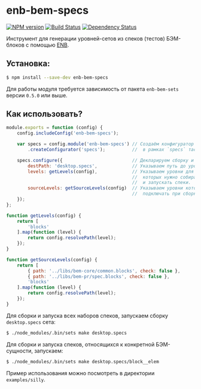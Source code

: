 enb-bem-specs
=============

[![NPM version](https://badge.fury.io/js/enb-bem-specs.svg)](http://badge.fury.io/js/enb-bem-specs) [![Build Status](https://travis-ci.org/enb-bem/enb-bem-specs.svg?branch=master)](https://travis-ci.org/enb-bem/enb-bem-specs) [![Dependency Status](https://david-dm.org/enb-bem/enb-bem-specs.svg)](https://david-dm.org/andrewblond/enb-bem-specs)

Инструмент для генерации уровней-сетов из спеков (тестов) БЭМ-блоков с помощью [ENB](http://enb-make.info/).

Установка:
----------

```sh
$ npm install --save-dev enb-bem-specs
```

Для работы модуля требуется зависимость от пакета `enb-bem-sets` версии `0.5.0` или выше.

Как использовать?
-----------------

```js
module.exports = function (config) {
    config.includeConfig('enb-bem-specs');

    var specs = config.module('enb-bem-specs') // Создаём конфигуратор сетов
        .createConfigurator('specs');          //  в рамках `specs` таска.

    specs.configure({                          // Декларируем сборку и запуск спеков.
        destPath: 'desktop.specs',             // Указываем путь до уровня-сета.
        levels: getLevels(config),             // Указываем уровни для БЭМ-сущностей
                                               //  которых нужно собирать
                                               //  и запускать спеки.
        sourceLevels: getSourceLevels(config)  // Указываем уровни которые нужно
                                               //  подключать при сборке спеков.
    });
};

function getLevels(config) {
    return [
        'blocks'
    ].map(function (level) {
        return config.resolvePath(level);
    });
}

function getSourceLevels(config) {
    return [
        { path: '../libs/bem-core/common.blocks', check: false },
        { path: '../libs/bem-pr/spec.blocks', check: false },
        'blocks'
    ].map(function (level) {
        return config.resolvePath(level);
    });
}
```

Для сборки и запуска всех наборов спеков, запускаем сборку `desktop.specs` сета:

```sh
$ ./node_modules/.bin/sets make desktop.specs
```

Для сборки и запуска спеков, относящихся к конкретной БЭМ-сущности, запускаем:

```sh
$ ./node_modules/.bin/sets make desktop.specs/block__elem
```

Пример использования можно посмотреть в директории `examples/silly`.
